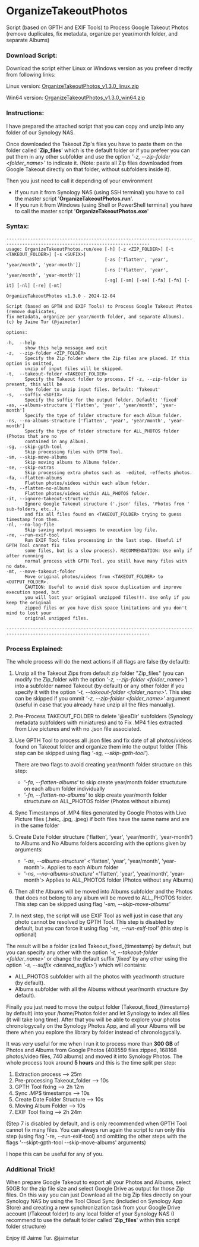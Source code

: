 # OrganizeTakeoutPhotos
Script (based on GPTH and EXIF Tools) to Process Google Takeout Photos (remove duplicates, fix metadata, organize per year/month folder, and separate Albums)

### Download Script:
Download the script either Linux or Windows version as you prefeer directly from following links:

Linux version: [OrganizeTakeoutPhotos_v1.3.0_linux.zip](https://github.com/jaimetur/OrganizeTakeoutPhotos/raw/refs/heads/main/built_versions/OrganizeTakeoutPhotos_v1.3.0_linux.zip)

Win64 version: [OrganizeTakeoutPhotos_v1.3.0_win64.zip](https://github.com/jaimetur/OrganizeTakeoutPhotos/raw/refs/heads/main/built_versions/OrganizeTakeoutPhotos_v1.3.0_win64.zip)


### Instructions:
I have prepared the attached script that you can copy and unzip into any folder of our Synology NAS.

Once downloaded the Takeout Zip's files you have to paste them on the folder called '**Zip_files**' which is the default folder or if you prefeer you can put them in any other subfolder and use the option _'-z, --zip-folder <folder_name>'_ to indicate it. (Note: paste all Zip files downloaded from Google Takeout directly on that folder, without subfolders inside it).

Then you just need to call it depending of your environment
  - If you run it from Synology NAS (using SSH terminal) you have to call the master script '**OrganizeTakeoutPhotos.run**'.
  - If you run it from Windows (using Shell or PowerShell terminal) you have to call the master script '**OrganizeTakeoutPhotos.exe**'

### Syntax:
```
----------------------------------------------------------------------------------------------------------------------------
usage: OrganizeTakeoutPhotos.run/exe [-h] [-z <ZIP_FOLDER>] [-t <TAKEOUT_FOLDER>] [-s <SUFIX>]
                                     [-as ['flatten', 'year', 'year/month', 'year-month']]
                                     [-ns ['flatten', 'year', 'year/month', 'year-month']]
                                     [-sg] [-sm] [-se] [-fa] [-fn] [-it] [-nl] [-re] [-mt]

OrganizeTakeoutPhotos v1.3.0 - 2024-12-04

Script (based on GPTH and EXIF Tools) to Process Google Takeout Photos (remove duplicates,
fix metadata, organize per year/month folder, and separate Albums).
(c) by Jaime Tur (@jaimetur)

options:

-h,  --help
       show this help message and exit
-z,  --zip-folder <ZIP_FOLDER>
       Specify the Zip folder where the Zip files are placed. If this option is omitted,
       unzip of input files will be skipped.
-t,  --takeout-folder <TAKEOUT_FOLDER>
       Specify the Takeout folder to process. If -z, --zip-folder is present, this will be
       the folder to unzip input files. Default: 'Takeout'
-s,  --suffix <SUFIX>
       Specify the suffix for the output folder. Default: 'fixed'
-as, --albums-structure ['flatten', 'year', 'year/month', 'year-month']
       Specify the type of folder structure for each Album folder.
-ns, --no-albums-structure ['flatten', 'year', 'year/month', 'year-month']
       Specify the type of folder structure for ALL_PHOTOS folder (Photos that are no
       contained in any Album).
-sg, --skip-gpth-tool
       Skip processing files with GPTH Tool.
-sm, --skip-move-albums
       Skip moving albums to Albums folder.
-se, --skip-extras
       Skip processing extra photos such as  -edited, -effects photos.
-fa, --flatten-albums
       Flatten photos/videos within each album folder.
-fn, --flatten-no-albums
       Flatten photos/videos within ALL_PHOTOS folder.
-it, --ignore-takeout-structure
       Ignore Google Takeout structure ('.json' files, 'Photos from ' sub-folders, etc..),
       and fix all files found on <TAKEOUT_FOLDER> trying to guess timestamp from them.
-nl, --no-log-file
       Skip saving output messages to execution log file.
-re, --run-exif-tool
       Run EXIF Tool files processing in the last step. (Useful if GPTH Tool cannot fix
       some files, but is a slow process). RECOMMENDATION: Use only if after runnning
       normal process with GPTH Tool, you still have many files with no date.
-mt, --move-takeout-folder
       Move original photos/videos from <TAKEOUT_FOLDER> to <OUTPUT_FOLDER>.
       CAUTION: Useful to avoid disk space duplication and improve execution speed, but
       you will lost your original unzipped files!!!. Use only if you keep the original
       zipped files or you have disk space limitations and you don't mind to lost your
       original unzipped files.

----------------------------------------------------------------------------------------------------------------------------
```
### Process Explained:
The whole process will do the next actions if all flags are false (by default):

1. Unzip all the Takeout Zips from default zip folder "Zip_files" (you can modify the Zip_folder with the option _'-z, --zip-folder <folder_name>'_) into a subfolder named Takeout (by default) or any other folder if you specify it with the option _'-t, --takeout-folder <folder_name>'_. This step can be skipped if you ommit _'-z, --zip-folder <folder_name>'_ argument (useful in case that you already have unzip all the files manually).
   
2. Pre-Process TAKEOUT_FOLDER to delete '@eaDir' subfolders (Synology metadata subfolders with miniatures) and to Fix .MP4 files extracted from Live pictures and with no .json file associated.

3. Use GPTH Tool to process all .json files and fix date of all photos/videos found on Takeout folder and organize them into the output folder (This step can be skipped using flag _'-sg, --skip-gpth-tool_').
  
   There are two flags to avoid creating year/month folder structure on this step:
    - _'-fa, --flatten-albums'_ to skip create year/month folder structuture on each album folder individually
    - _'-fn, --flatten-no-albums'_ to skip create year/month folder structuture on ALL_PHOTOS folder (Photos without albums)
  
4. Sync Timestamps of .MP4 files generated by Google Photos with Live Picture files (.heic, .jpg, .jpeg) if both files have the same name and are in the same folder

5. Create Date Folder structure ('flatten', 'year', 'year/month', 'year-month') to Albums and No Albums folders according with the options given by arguments:
   - _'-as, --albums-structure'_ <'flatten', 'year', 'year/month', 'year-month'>. Applies to each Album folder
   - _'-ns, --no-albums-structure'_ <'flatten', 'year', 'year/month', 'year-month'> Applies to ALL_PHOTOS folder (Photos without any Albums)

6. Then all the Albums will be moved into Albums subfolder and the Photos that does not belong to any album will be moved to ALL_PHOTOS folder. This step can be skipped using flag _'-sm, --skip-move-albums'_

7. In next step, the script will use EXIF Tool as well just in case that any photo cannot be resolved by GPTH Tool. This step is disabled by default, but you can force it using flag _'-re, --run-exif-tool'_ (this step is optional)


The result will be a folder (called Takeout_fixed_{timestamp} by default, but you can specify any other with the option _'-t, --takeout-folder <folder_name>'_ or change the default suffix _'fixed'_ by any other using the option _'-s, --suffix <desired_suffix>'_) which will contains:

- ALL_PHOTOS subfolder with all the photos with year/month structure (by default).
- Albums subfolder with all the Albums without year/month structure (by default).

Finally you just need to move the output folder (Takeout_fixed_{timestamp} by default) into your /home/Photos folder and let Synology to index all files (it will take long time). After that you will be able to explore your photos chronologycally on the Synology Photos App, and all your Albums will be there when you explore the library by folder instead of chronologycally.

It was very useful for me when I run it to process more than **300 GB** of Photos and Albums from Google Photos (408559 files zipped, 168168 photos/video files, 740 albums) and moved it into Synology Photos. 
The whole process took around **5 hours** and this is the time split per step:
1. Extraction process --> 25m
2. Pre-processing Takeout_folder --> 10s
3. GPTH Tool fixing --> 2h 12m
4. Sync .MP$ timestamps --> 10s
5. Create Date Folder Structure --> 10s
6. Moving Album Folder --> 10s
7. EXIF Tool fixing --> 2h 24m
   
(Step 7 is disabled by default, and is only recommended when GPTH Tool cannot fix many files. You can always run again the script to run only this step (using flag '-re, --run-exif-tool) and omitting the other steps with the flags '--skipt-gpth-tool --skip-move-albums' arguments)

I hope this can be useful for any of you.

### Additional Trick! 

When prepare Google Takeout to export all your Photos and Albums, select 50GB for the zip file size and select Google Drive as output for those Zip files. On this way you can just Download all the big Zip files directly on your Synology NAS by using the Tool Cloud Sync (included on Synology App Store) and creating a new synchronization task from your Google Drive account (/Takeout folder) to any local folder of your Synology NAS (I recommend to use the default folder called '**Zip_files**' within this script folder structure)

Enjoy it!
Jaime Tur.
@jaimetur 
